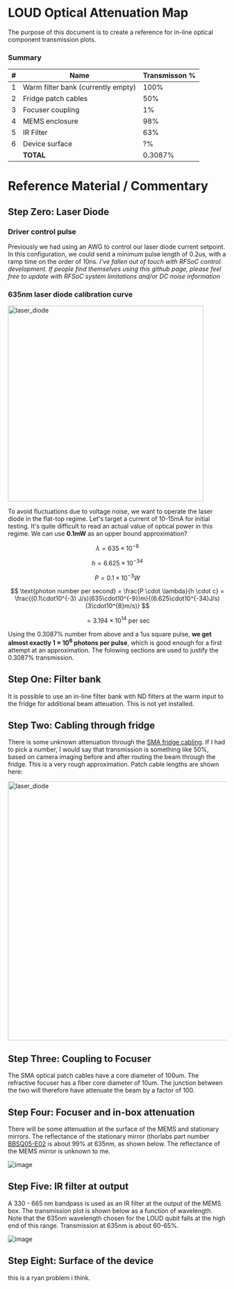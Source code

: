 # LOUD Optical Attenuation Map
The purpose of this document is to create a reference for in-line optical component transmission plots.

### Summary

| \# | Name | Transmisson % |
| --- | --- | --- |
| 1 | Warm filter bank (currently empty) | 100% |
| 2 | Fridge patch cables | 50% |
| 3 | Focuser coupling | 1% |
| 4 | MEMS enclosure | 98% |
| 5 | IR Filter | 63% |
| 6 | Device surface | ?% |
| | **TOTAL** | 0.3087% | 


# Reference Material / Commentary

## Step Zero: Laser Diode

### Driver control pulse

Previously we had using an AWG to control our laser diode current setpoint.  In this configuration, we could send a minimum pulse length of 0.2us, with a ramp time on the order of 10ns.  *I've fallen out of touch with RFSoC control development.  If people find themselves using this github page, please feel free to update with RFSoC system limitations  and/or DC noise information*

### 635nm laser diode calibration curve

<img width="450" alt="laser_diode" src="https://github.com/CosmiQuantum/MEMS_docs/assets/80175523/e05263c4-cedf-47f8-b3bf-66f3097733a7">

To avoid fluctuations due to voltage noise, we want to operate the laser diode in the flat-top regime.  Let's target a current of 10-15mA for initial testing.  It's quite difficult to read an actual value of optical power in this regime.  We can use **0.1mW** as an upper bound approximation?

$$ \lambda = 635 \times 10^{-9} $$

$$ h = 6.625 \times 10^{-34} $$

$$ P = 0.1 \times 10^{-3} W $$

$$ \text{photon number per second} = \frac{P \cdot \lambda}{h \cdot c} =  \frac{(0.1\cdot10^{-3} J/s)(635\cdot10^{-9})m}{(6.625\cdot10^{-34}J/s)(3\cdot10^{8}m/s)} $$

$$ = 3.194 \times 10^{14} \text{ per sec} $$

Using the 0.3087% number from above and a 1us square pulse, **we get almost exactly $1 \times 10^{6}$ photons per pulse**, which is good enough for a first attempt at an approximation.  The folowing sections are used to justify the 0.3087% transmission.  

## Step One: Filter bank

It is possible to use an in-line filter bank with ND filters at the warm input to the fridge for additional beam atteuation.  This is not yet installed.

## Step Two: Cabling through fridge

There is some unknown attenuation through the [SMA fridge cabling](https://www.accuglassproducts.com/connector-connector-cable-100-uv-vis).  If I had to pick a number, I would say that transmission is something like 50%, based on camera imaging before and after routing the beam through the fridge.  This is a very rough approximation.  Patch cable lengths are shown here:

<img width="595" alt="laser_diode" src="https://github.com/CosmiQuantum/MEMS_docs/assets/80175523/86f8daba-457f-4345-8ebd-3cfe83ff5917">


## Step Three: Coupling to Focuser 
The SMA optical patch cables have a core diameter of 100um.  The refractive focuser has a fiber core diameter of 10um.  The junction between the two will therefore have attenuate the beam by a factor of 100.  

## Step Four: Focuser and in-box attenuation
There will be some attenuation at the surface of the MEMS and stationary mirrors.  The reflectance of the stationary mirror (thorlabs part number [BBSQ05-E02](https://www.thorlabs.com/thorproduct.cfm?partnumber=BBSQ05-E02) is about 99% at 635nm, as shown below.  The reflectance of the MEMS mirror is unknown to me.

![image](https://github.com/CosmiQuantum/MEMS_docs/assets/80175523/163b1d4b-7876-4368-a7db-ff875d7bf625)


## Step Five: IR filter at output
A 330 - 665 nm bandpass is used as an IR filter at the output of the MEMS box.  The transmission plot is shown below as a function of wavelength.  Note that the 635nm wavelength chosen for the LOUD qubit falls at the high end of this range.  Transmission at 635nm is about 60-65%.

![image](https://github.com/CosmiQuantum/MEMS_docs/assets/80175523/1fc0d1ed-b23a-48d6-a694-12dc7360197b)


## Step Eight: Surface of the device
this is a ryan problem i think.  

